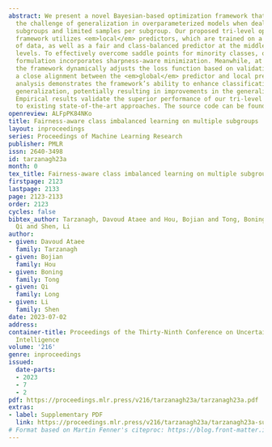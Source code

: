 ```yaml
---
abstract: We present a novel Bayesian-based optimization framework that addresses
  the challenge of generalization in overparameterized models when dealing with imbalanced
  subgroups and limited samples per subgroup. Our proposed tri-level optimization
  framework utilizes <em>local</em> predictors, which are trained on a small amount
  of data, as well as a fair and class-balanced predictor at the middle and lower
  levels. To effectively overcome saddle points for minority classes, our lower-level
  formulation incorporates sharpness-aware minimization. Meanwhile, at the upper level,
  the framework dynamically adjusts the loss function based on validation loss, ensuring
  a close alignment between the <em>global</em> predictor and local predictors. Theoretical
  analysis demonstrates the framework’s ability to enhance classification and fairness
  generalization, potentially resulting in improvements in the generalization bound.
  Empirical results validate the superior performance of our tri-level framework compared
  to existing state-of-the-art approaches. The source code can be found at \url{https://github.com/PennShenLab/FACIMS}.
openreview: ALFpPK84NKo
title: Fairness-aware class imbalanced learning on multiple subgroups
layout: inproceedings
series: Proceedings of Machine Learning Research
publisher: PMLR
issn: 2640-3498
id: tarzanagh23a
month: 0
tex_title: Fairness-aware class imbalanced learning on multiple subgroups
firstpage: 2123
lastpage: 2133
page: 2123-2133
order: 2123
cycles: false
bibtex_author: Tarzanagh, Davoud Ataee and Hou, Bojian and Tong, Boning and Long,
  Qi and Shen, Li
author:
- given: Davoud Ataee
  family: Tarzanagh
- given: Bojian
  family: Hou
- given: Boning
  family: Tong
- given: Qi
  family: Long
- given: Li
  family: Shen
date: 2023-07-02
address:
container-title: Proceedings of the Thirty-Ninth Conference on Uncertainty in Artificial
  Intelligence
volume: '216'
genre: inproceedings
issued:
  date-parts:
  - 2023
  - 7
  - 2
pdf: https://proceedings.mlr.press/v216/tarzanagh23a/tarzanagh23a.pdf
extras:
- label: Supplementary PDF
  link: https://proceedings.mlr.press/v216/tarzanagh23a/tarzanagh23a-supp.pdf
# Format based on Martin Fenner's citeproc: https://blog.front-matter.io/posts/citeproc-yaml-for-bibliographies/
---
```

